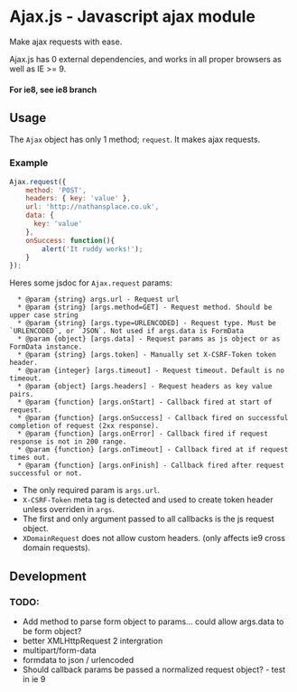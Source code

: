# Ajax.js - Javascript ajax module

Make ajax requests with ease.

Ajax.js has 0 external dependencies, and works in all proper browsers as well as IE >= 9.

#### For ie8, see ie8 branch

## Usage

The `Ajax` object has only 1 method; `request`. It makes ajax requests.

### Example

```javascript
Ajax.request({
    method: 'POST',
    headers: { key: 'value' },
    url: 'http://nathansplace.co.uk',
    data: {
      key: 'value'
    },
    onSuccess: function(){
        alert('It ruddy works!');
    }
});
```

Heres some jsdoc for `Ajax.request` params:

```
  * @param {string} args.url - Request url
  * @param {string} [args.method=GET] - Request method. Should be upper case string
  * @param {string} [args.type=URLENCODED] - Request type. Must be `URLENCODED`, or `JSON`. Not used if args.data is FormData
  * @param {object} [args.data] - Request params as js object or as FormData instance.
  * @param {string} [args.token] - Manually set X-CSRF-Token token header.
  * @param {integer} [args.timeout] - Request timeout. Default is no timeout.
  * @param {object} [args.headers] - Request headers as key value pairs.
  * @param {function} [args.onStart] - Callback fired at start of request.
  * @param {function} [args.onSuccess] - Callback fired on successful completion of request (2xx response).
  * @param {function} [args.onError] - Callback fired if request response is not in 200 range.
  * @param {function} [args.onTimeout] - Callback fired at if request times out.
  * @param {function} [args.onFinish] - Callback fired after request successful or not.
```

* The only required param is `args.url`.
* `X-CSRF-Token` meta tag is detected and used to create token header unless overriden in `args`.
* The first and only argument passed to all callbacks is the js request object.
* `XDomainRequest` does not allow custom headers. (only affects ie9 cross domain requests).

## Development

### TODO:

* Add method to parse form object to params... could allow args.data to be form object?
* better XMLHttpRequest 2 intergration
* multipart/form-data
* formdata to json / urlencoded
* Should callback params be passed a normalized request object? - test in ie 9
